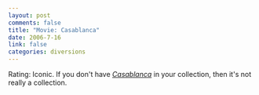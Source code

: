 ```yaml
--- 
layout: post
comments: false
title: "Movie: Casablanca"
date: 2006-7-16
link: false
categories: diversions
---
```

Rating: Iconic. If you don't have <i><a href="http://imdb.com/title/tt0034583/" title="Casablanca">Casablanca</a></i> in your collection, then it's not really a collection.
